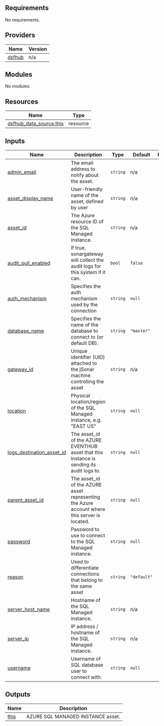 <!-- BEGIN_TF_DOCS -->
## Requirements

No requirements.

## Providers

| Name | Version |
|------|---------|
| <a name="provider_dsfhub"></a> [dsfhub](#provider\_dsfhub) | n/a |

## Modules

No modules.

## Resources

| Name | Type |
|------|------|
| [dsfhub_data_source.this](https://registry.terraform.io/providers/imperva/dsfhub/latest/docs/resources/data_source) | resource |

## Inputs

| Name | Description | Type | Default | Required |
|------|-------------|------|---------|:--------:|
| <a name="input_admin_email"></a> [admin\_email](#input\_admin\_email) | The email address to notify about the asset. | `string` | n/a | yes |
| <a name="input_asset_display_name"></a> [asset\_display\_name](#input\_asset\_display\_name) | User-friendly name of the asset, defined by user | `string` | n/a | yes |
| <a name="input_asset_id"></a> [asset\_id](#input\_asset\_id) | The Azure resource ID of the SQL Managed instance. | `string` | n/a | yes |
| <a name="input_audit_pull_enabled"></a> [audit\_pull\_enabled](#input\_audit\_pull\_enabled) | If true, sonargateway will collect the audit logs for this system if it can. | `bool` | `false` | no |
| <a name="input_auth_mechanism"></a> [auth\_mechanism](#input\_auth\_mechanism) | Specifies the auth mechanism used by the connection | `string` | `null` | no |
| <a name="input_database_name"></a> [database\_name](#input\_database\_name) | Specifies the name of the database to connect to (or default DB). | `string` | `"master"` | no |
| <a name="input_gateway_id"></a> [gateway\_id](#input\_gateway\_id) | Unique identifier (UID) attached to the jSonar machine controlling the asset | `string` | n/a | yes |
| <a name="input_location"></a> [location](#input\_location) | Physical location/region of the SQL Managed instance, e.g. "EAST US" | `string` | `null` | no |
| <a name="input_logs_destination_asset_id"></a> [logs\_destination\_asset\_id](#input\_logs\_destination\_asset\_id) | The asset\_id of the AZURE EVENTHUB asset that this instance is sending its audit logs to. | `string` | `null` | no |
| <a name="input_parent_asset_id"></a> [parent\_asset\_id](#input\_parent\_asset\_id) | The asset\_id of the AZURE asset representing the Azure account where this server is located. | `string` | `null` | no |
| <a name="input_password"></a> [password](#input\_password) | Password to use to connect to the SQL Managed instance. | `string` | `null` | no |
| <a name="input_reason"></a> [reason](#input\_reason) | Used to differentiate connections that belong to the same asset | `string` | `"default"` | no |
| <a name="input_server_host_name"></a> [server\_host\_name](#input\_server\_host\_name) | Hostname of the SQL Managed instance. | `string` | n/a | yes |
| <a name="input_server_ip"></a> [server\_ip](#input\_server\_ip) | IP address / hostname of the SQL Managed instance. | `string` | n/a | yes |
| <a name="input_username"></a> [username](#input\_username) | Username of SQL database user to connect with. | `string` | `null` | no |

## Outputs

| Name | Description |
|------|-------------|
| <a name="output_this"></a> [this](#output\_this) | AZURE SQL MANAGED INSTANCE asset. |
<!-- END_TF_DOCS -->